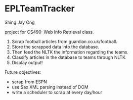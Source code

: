 EPLTeamTracker
==============

Shing Jay Ong

project for CS490: Web Info Retrieval class. 

1. Scrap football articles from guardian.co.uk/football.
2. Store the scrapped data into the database.
3. Then feed the NLTK the information regarding the teams.
4. Classify articles in the database to teams through NLTK.
5. Display output!

Future objectives:
- scrap from ESPN
- use Sax XML parsing instead of DOM
- write a scheduler to scrap at every day/hour
